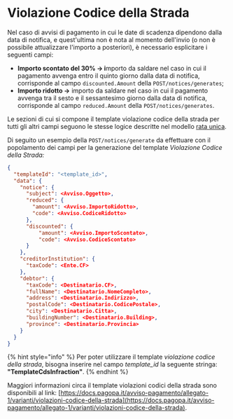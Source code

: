 # Violazione Codice della Strada

Nel caso di avvisi di pagamento in cui le date di scadenza dipendono dalla data di notifica, e quest'ultima non è nota al momento dell'invio (o non è possibile attualizzare l'importo a posteriori), è necessario esplicitare i seguenti campi:

* **Importo scontato del 30% -> i**mporto da saldare nel caso in cui il pagamento avvenga entro il quinto giorno dalla data di notifica, corrisponde al campo `discounted.Amount` della `POST/notices/generates`;
* **Importo ridotto ->** importo da saldare nel caso in cui il pagamento avvenga tra il sesto e il sessantesimo giorno dalla data di notifica, corrisponde al campo `reduced.Amount` della `POST/notices/generates`.

Le sezioni di cui si compone il template violazione codice della strada per tutti gli altri campi seguono le stesse logice descritte nel modello [rata unica](../rata-unica/).

Di seguito un esempio della `POST/notices/generate` da effettuare con il popolamento dei campi per la generazione del template _Violazione Codice della Strada:_

```json
{
  "templateId": "<template_id>",
  "data": {
    "notice": {
      "subject": <Avviso.Oggetto>,
      "reduced": {
        "amount": <Avviso.ImportoRidotto>,
        "code": <Avviso.CodiceRidotto>
      },
      "discounted": {
          "amount": <Avviso.ImportoScontato>,
          "code": <Avviso.CodiceScontato>
      }
    },
    "creditorInstitution": {
      "taxCode": <Ente.CF>
    },
    "debtor": {
      "taxCode": <Destinatario.CF>,
      "fullName": <Destinatario.NomeCompleto>,
      "address": <Destinatario.Indirizzo>,
      "postalCode": <Destinatario.CodicePostale>,
      "city": <Destinatario.Citta>,
      "buildingNumber": <Destinatario.Building>,
      "province": <Destinatario.Provincia>
    }
  }
}
```

{% hint style="info" %}
Per poter utilizzare il template _violazione codice della strada_, bisogna inserire nel campo _template\_id_ la seguente stringa: **"TemplateCdsInfraction"**.
{% endhint %}

Maggiori informazioni circa il template violazioni codici della strada sono disponibili al link: [https://docs.pagopa.it/avviso-pagamento/allegato-1/varianti/violazioni-codice-della-strada](https://docs.pagopa.it/avviso-pagamento/allegato-1/varianti/violazioni-codice-della-strada).
